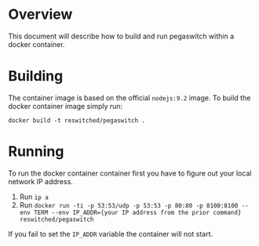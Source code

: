 Overview
========
This document will describe how to build and run pegaswitch within a docker container.

Building
========
The container image is based on the official `nodejs:9.2` image.
To build the docker container image simply run:

`docker build -t reswitched/pegaswitch .`


Running
=======
To run the docker container container first you have to figure out your
local network IP address.

1. Run `ip a`
2. Run `docker run -ti -p 53:53/udp -p 53:53 -p 80:80 -p 8100:8100 --env TERM --env IP_ADDR={your IP address from the prior command} reswitched/pegaswitch`

If you fail to set the `IP_ADDR` variable the container will not start.
